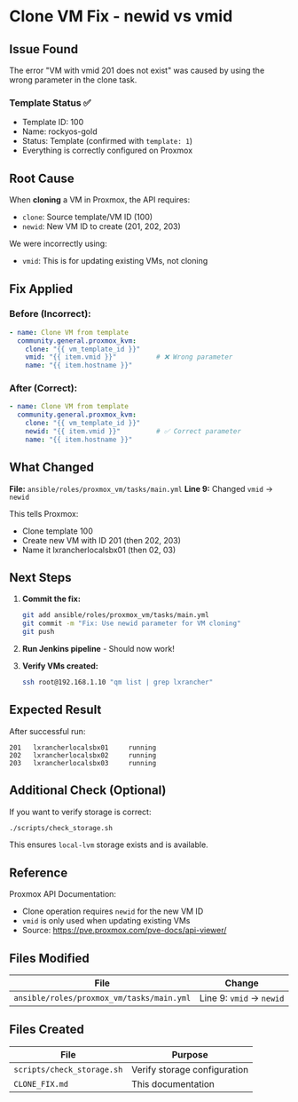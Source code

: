 # Clone VM Fix - newid vs vmid

## Issue Found

The error "VM with vmid 201 does not exist" was caused by using the wrong parameter in the clone task.

### Template Status ✅
- Template ID: 100
- Name: rockyos-gold
- Status: Template (confirmed with `template: 1`)
- Everything is correctly configured on Proxmox

## Root Cause

When **cloning** a VM in Proxmox, the API requires:
- `clone`: Source template/VM ID (100)
- `newid`: New VM ID to create (201, 202, 203)

We were incorrectly using:
- `vmid`: This is for updating existing VMs, not cloning

## Fix Applied

### Before (Incorrect):
```yaml
- name: Clone VM from template
  community.general.proxmox_kvm:
    clone: "{{ vm_template_id }}"
    vmid: "{{ item.vmid }}"          # ❌ Wrong parameter
    name: "{{ item.hostname }}"
```

### After (Correct):
```yaml
- name: Clone VM from template
  community.general.proxmox_kvm:
    clone: "{{ vm_template_id }}"
    newid: "{{ item.vmid }}"         # ✅ Correct parameter
    name: "{{ item.hostname }}"
```

## What Changed

**File:** `ansible/roles/proxmox_vm/tasks/main.yml`
**Line 9:** Changed `vmid` → `newid`

This tells Proxmox:
- Clone template 100
- Create new VM with ID 201 (then 202, 203)
- Name it lxrancherlocalsbx01 (then 02, 03)

## Next Steps

1. **Commit the fix:**
   ```bash
   git add ansible/roles/proxmox_vm/tasks/main.yml
   git commit -m "Fix: Use newid parameter for VM cloning"
   git push
   ```

2. **Run Jenkins pipeline** - Should now work!

3. **Verify VMs created:**
   ```bash
   ssh root@192.168.1.10 "qm list | grep lxrancher"
   ```

## Expected Result

After successful run:
```
201   lxrancherlocalsbx01     running
202   lxrancherlocalsbx02     running  
203   lxrancherlocalsbx03     running
```

## Additional Check (Optional)

If you want to verify storage is correct:
```bash
./scripts/check_storage.sh
```

This ensures `local-lvm` storage exists and is available.

## Reference

Proxmox API Documentation:
- Clone operation requires `newid` for the new VM ID
- `vmid` is only used when updating existing VMs
- Source: https://pve.proxmox.com/pve-docs/api-viewer/

## Files Modified

| File | Change |
|------|--------|
| `ansible/roles/proxmox_vm/tasks/main.yml` | Line 9: `vmid` → `newid` |

## Files Created

| File | Purpose |
|------|---------|
| `scripts/check_storage.sh` | Verify storage configuration |
| `CLONE_FIX.md` | This documentation |
